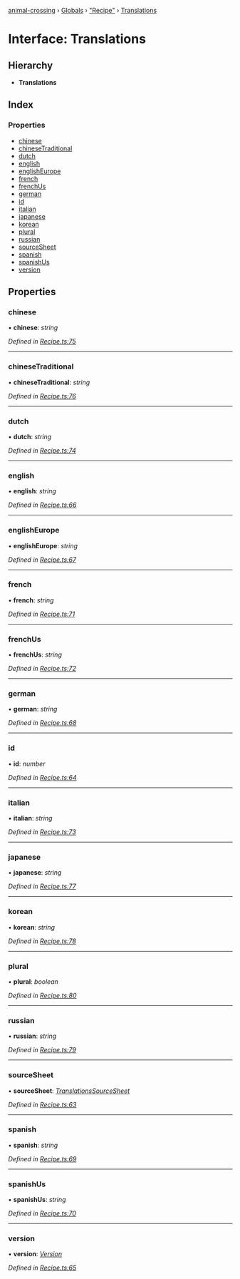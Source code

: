 [animal-crossing](../README.md) › [Globals](../globals.md) › ["Recipe"](../modules/_recipe_.md) › [Translations](_recipe_.translations.md)

# Interface: Translations

## Hierarchy

* **Translations**

## Index

### Properties

* [chinese](_recipe_.translations.md#chinese)
* [chineseTraditional](_recipe_.translations.md#chinesetraditional)
* [dutch](_recipe_.translations.md#dutch)
* [english](_recipe_.translations.md#english)
* [englishEurope](_recipe_.translations.md#englisheurope)
* [french](_recipe_.translations.md#french)
* [frenchUs](_recipe_.translations.md#frenchus)
* [german](_recipe_.translations.md#german)
* [id](_recipe_.translations.md#id)
* [italian](_recipe_.translations.md#italian)
* [japanese](_recipe_.translations.md#japanese)
* [korean](_recipe_.translations.md#korean)
* [plural](_recipe_.translations.md#plural)
* [russian](_recipe_.translations.md#russian)
* [sourceSheet](_recipe_.translations.md#sourcesheet)
* [spanish](_recipe_.translations.md#spanish)
* [spanishUs](_recipe_.translations.md#spanishus)
* [version](_recipe_.translations.md#version)

## Properties

###  chinese

• **chinese**: *string*

*Defined in [Recipe.ts:75](https://github.com/Norviah/animal-crossing/blob/0da76a6/module/types/Recipe.ts#L75)*

___

###  chineseTraditional

• **chineseTraditional**: *string*

*Defined in [Recipe.ts:76](https://github.com/Norviah/animal-crossing/blob/0da76a6/module/types/Recipe.ts#L76)*

___

###  dutch

• **dutch**: *string*

*Defined in [Recipe.ts:74](https://github.com/Norviah/animal-crossing/blob/0da76a6/module/types/Recipe.ts#L74)*

___

###  english

• **english**: *string*

*Defined in [Recipe.ts:66](https://github.com/Norviah/animal-crossing/blob/0da76a6/module/types/Recipe.ts#L66)*

___

###  englishEurope

• **englishEurope**: *string*

*Defined in [Recipe.ts:67](https://github.com/Norviah/animal-crossing/blob/0da76a6/module/types/Recipe.ts#L67)*

___

###  french

• **french**: *string*

*Defined in [Recipe.ts:71](https://github.com/Norviah/animal-crossing/blob/0da76a6/module/types/Recipe.ts#L71)*

___

###  frenchUs

• **frenchUs**: *string*

*Defined in [Recipe.ts:72](https://github.com/Norviah/animal-crossing/blob/0da76a6/module/types/Recipe.ts#L72)*

___

###  german

• **german**: *string*

*Defined in [Recipe.ts:68](https://github.com/Norviah/animal-crossing/blob/0da76a6/module/types/Recipe.ts#L68)*

___

###  id

• **id**: *number*

*Defined in [Recipe.ts:64](https://github.com/Norviah/animal-crossing/blob/0da76a6/module/types/Recipe.ts#L64)*

___

###  italian

• **italian**: *string*

*Defined in [Recipe.ts:73](https://github.com/Norviah/animal-crossing/blob/0da76a6/module/types/Recipe.ts#L73)*

___

###  japanese

• **japanese**: *string*

*Defined in [Recipe.ts:77](https://github.com/Norviah/animal-crossing/blob/0da76a6/module/types/Recipe.ts#L77)*

___

###  korean

• **korean**: *string*

*Defined in [Recipe.ts:78](https://github.com/Norviah/animal-crossing/blob/0da76a6/module/types/Recipe.ts#L78)*

___

###  plural

• **plural**: *boolean*

*Defined in [Recipe.ts:80](https://github.com/Norviah/animal-crossing/blob/0da76a6/module/types/Recipe.ts#L80)*

___

###  russian

• **russian**: *string*

*Defined in [Recipe.ts:79](https://github.com/Norviah/animal-crossing/blob/0da76a6/module/types/Recipe.ts#L79)*

___

###  sourceSheet

• **sourceSheet**: *[TranslationsSourceSheet](../enums/_recipe_.translationssourcesheet.md)*

*Defined in [Recipe.ts:63](https://github.com/Norviah/animal-crossing/blob/0da76a6/module/types/Recipe.ts#L63)*

___

###  spanish

• **spanish**: *string*

*Defined in [Recipe.ts:69](https://github.com/Norviah/animal-crossing/blob/0da76a6/module/types/Recipe.ts#L69)*

___

###  spanishUs

• **spanishUs**: *string*

*Defined in [Recipe.ts:70](https://github.com/Norviah/animal-crossing/blob/0da76a6/module/types/Recipe.ts#L70)*

___

###  version

• **version**: *[Version](../enums/_recipe_.version.md)*

*Defined in [Recipe.ts:65](https://github.com/Norviah/animal-crossing/blob/0da76a6/module/types/Recipe.ts#L65)*
